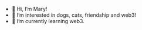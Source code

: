 - 👋 Hi, I’m Mary!
- 👀 I’m interested in dogs, cats, friendship and web3!
- 🌱 I’m currently learning web3.

<!---
nadianalasb/nadianalasb is a ✨ special ✨ repository because its `README.md` (this file) appears on your GitHub profile.
You can click the Preview link to take a look at your changes.
--->
